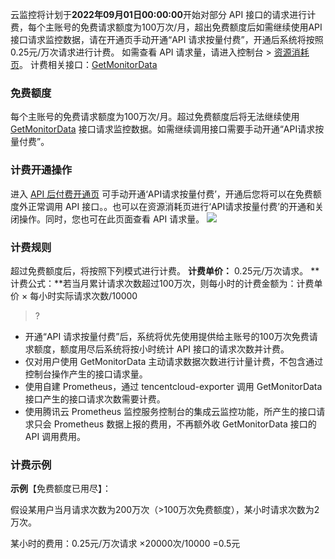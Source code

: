 云监控将计划于**2022年09月01日00:00:00**开始对部分 API 接口的请求进行计费，每个主账号的免费请求额度为100万次/月，超出免费额度后如需继续使用API接口请求监控数据，请在开通页手动开通“API 请求按量付费”，开通后系统将按照0.25元/万次请求进行计费。 如需查看 API 请求量，请进入控制台 > [资源消耗页](https://console.cloud.tencent.com/monitor/consumer/products)。
计费相关接口：[GetMonitorData](https://cloud.tencent.com/document/product/248/31014)




### 免费额度
每个主账号的免费请求额度为100万次/月。超过免费额度后将无法继续使用 [GetMonitorData](https://cloud.tencent.com/document/product/248/31014) 接口请求监控数据。如需继续调用接口需要手动开通“API请求按量付费”。

### 计费开通操作

进入 [API 后付费开通页](https://buy.cloud.tencent.com/APIRequestBuy) 可手动开通‘API请求按量付费’，开通后您将可以在免费额度外正常调用 API 接口。。也可以在资源消耗页进行‘API请求按量付费’的开通和关闭操作。同时，您也可在此页面查看 API 请求量。
![](https://qcloudimg.tencent-cloud.cn/raw/c8557bad5bb63a9bcd56db7e45aa07e4.png)

### 计费规则
超过免费额度后，将按照下列模式进行计费。
**计费单价：** 0.25元/万次请求。
**计费公式：**若当月累计请求次数超过100万次，则每小时的计费金额为：计费单价 × 每小时实际请求次数/10000
>? 
- 开通“API 请求按量付费”后，系统将优先使用提供给主账号的100万次免费请求额度，额度用尽后系统将按小时统计 API 接口的请求次数并计费。
- 仅对用户使用 GetMonitorData 主动请求数据次数进行计量计费，不包含通过控制台操作产生的接口请求量。
- 使用自建 Prometheus，通过 tencentcloud-exporter 调用 GetMonitorData 接口产生的接口请求次数需要计费。
- 使用腾讯云 Prometheus 监控服务控制台的集成云监控功能，所产生的接口请求只会 Prometheus 数据上报的费用，不再额外收 GetMonitorData 接口的 API 调用费用。

### 计费示例
**示例**【免费额度已用尽】：

假设某用户当月请求次数为200万次（>100万次免费额度），某小时请求次数为2万次。

某小时的费用：0.25元/万次请求 ×20000次/10000 =0.5元

 
